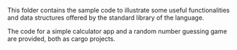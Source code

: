 This folder contains the sample code to illustrate some useful
functionalities and data structures offered by the standard
library of the language.

The code for a simple calculator app and a random number guessing game are provided, both as cargo projects.
